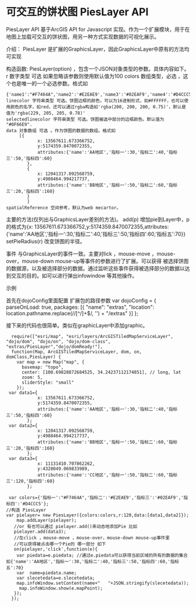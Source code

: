 可交互的饼状图 PiesLayer  API
=========

PiesLayer API  基于ArcGIS API for Javascript 实现。作为一个扩展模块，用于在地图上加载可交互的饼状图，用另一种方式实现数据的可视化展示。

介绍：
PiesLayer 是扩展的GraphicsLayer，因此GraphicsLayer中原有的方法均可实现

构造函数: PiesLayer(option) ，包含一个JSON对象类型的参数。具体内容如下。
	 r  数字类型  可选 如果忽略该参数则使用默认值为100
    colors  数组类型，必选 ，这个也是唯一的一个必选参数。格式如

    {'name1':"#F7464A",'name2':'#E2EAE9','name3':'#02EAF9','name4':'#D4CCC5','name5':'#D4CC00'}
	linecolor 字符串类型 可选。饼图边框的颜色，可以为16进制形式，如#FFFFFF，也可以使用颜色的名字，如red，还可以通过rgba构造如'rgba(200, 200, 200, 0.75)'，默认是值为'rgba(229, 205, 205, 0.78)'
    selectedlinecolor 字符串类型 可选。饼图被选中部分的边框颜色。默认值为 "#0F66E9".
    data 对象数组 可选 。作为饼图的数据的数组。格式如
  		 [{
	 			x: 13567611.673366752,
	 			y:5174359.8470072355,
	 			attributes:{'name':'AA地区','指标一':30,'指标二':40,'指标三':50,'指标四':60}
			},
			{
	 			x: 12041317.092568759,
	 			y:4988464.994217737,
	 			attributes:{'name':'BB地区','指标一':50,'指标二':60,'指标三':20,'指标四':160}
			}
			]
    spatialReference 空间参考，默认为web mecartor。

主要的方法(仅列出与GraphicsLayer差别的方法)。
	add(p) 增加pie到Layer中，p的格式为{x: 13567611.673366752,y:5174359.8470072355,attributes:{'name':'AA地区','指标一':30,'指标二':40,'指标三':50,'指标四':60,'指标五':70}}
	setPieRadius(r) 改变饼图的半径。

事件
与GraphicsLayer的事件一致。主要对lick ，mouse-move ，mouse-over，mouse-down mouse-up等事件的参数进行了扩展。可以获得 被选择饼图的数据源，以及被选择部分的数据。通过监听这些事件获得被选择部分的数据以达到交互的目的。如可以进行弹出infowindow 等其他操作。

示例

首先在dojoConfig里面配置 扩展包的路径参数
	 var dojoConfig = { 
        parseOnLoad: true,
        packages: [{
          "name": "extras",
          "location": location.pathname.replace(/\/[^/]+$/, '') + "/extras"
        }]
      };

接下来的代码也很简单。类似在graphicLayer中添加graphic。

	  require(["esri/map", "esri/layers/ArcGISTiledMapServiceLayer", "dojo/dom", "dojo/on", "dojo/dom-class", "extras/PiesLayer","dojo/domReady!"],
	  function(Map, ArcGISTiledMapServiceLayer, dom, on, domClass,PiesLayer) {
	    var map = new Map("map", {
	      basemap: "topo",
	      center: [100.69828872684525, 34.24237112174851], // long, lat
	      zoom: 5,
	      sliderStyle: "small"
	    });
	 var data1={
	 			x: 13567611.673366752,
	 			y:5174359.8470072355,
	 			attributes:{'name':'AA地区','指标一':30,'指标二':40,'指标三':50,'指标四':60}
			};
	 var data2={
	 			x: 12041317.092568759,
	 			y:4988464.994217737,
	 			attributes:{'name':'BB地区','指标一':50,'指标二':60,'指标三':20,'指标四':160}
	 		};
	 var data3={
			 	x: 11131410.707862262,
	 			y:4328049.069833989,
	 			attributes:{'name':'CC地区','指标一':50,'指标二':60,'指标三':120,'指标四':60}
	 		};
 	
	 var colors={'指标一':"#F7464A",'指标二':'#E2EAE9','指标三':'#02EAF9','指标四':'#D4CCC5'};
	//构造 PiesLayer
 	var pielayer= new PiesLayer({colors:colors,r:120,data:[data1,data2]});
        map.addLayer(pielayer);
       //or 有也可以通过 pielayer.add()来动态地添加Pie 比如
       pielayer.add(data3);
       //在click ，mouse-move ，mouse-over，mouse-down mouse-up事件里 
       //可以获得被点击哪一个Pie的 哪一部分 如下
       on(pielayer,'click',function(e){
        var piedata=e.piedata; //通过e.piedata可以获得当前区域的所有的数据的集合如{'name':'AA地区','指标一':30,'指标二':40,'指标三':50,'指标四':60,'指标五':70}
        var  name=piedata.name;
        var slecetedata=e.slecetedata;    
        map.infoWindow.setContent(name+"   "+JSON.stringify(slecetedata));
         map.infoWindow.show(e.mapPoint);
       }); 
	  });
